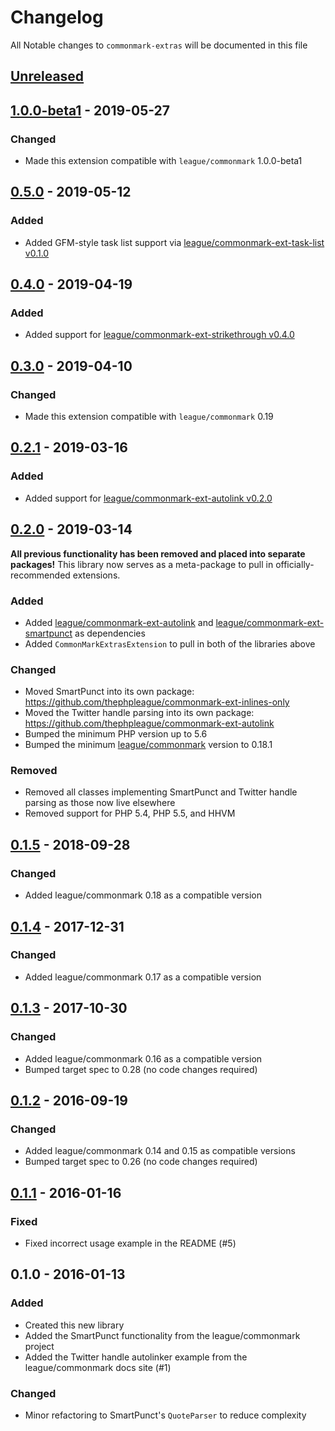 # Changelog

All Notable changes to `commonmark-extras` will be documented in this file

## [Unreleased][unreleased]

## [1.0.0-beta1] - 2019-05-27

### Changed

 - Made this extension compatible with `league/commonmark` 1.0.0-beta1

## [0.5.0] - 2019-05-12

### Added

 - Added GFM-style task list support via [league/commonmark-ext-task-list v0.1.0](https://github.com/thephpleague/commonmark-ext-task-list/releases/tag/v0.1.0)

## [0.4.0] - 2019-04-19

### Added

 - Added support for [league/commonmark-ext-strikethrough v0.4.0](https://github.com/thephpleague/commonmark-ext-strikethrough/releases/tag/v0.4.0)

## [0.3.0] - 2019-04-10

### Changed

 - Made this extension compatible with `league/commonmark` 0.19

## [0.2.1] - 2019-03-16

### Added

 - Added support for [league/commonmark-ext-autolink v0.2.0](https://github.com/thephpleague/commonmark-ext-autolink/releases/tag/v0.2.0)

## [0.2.0] - 2019-03-14

**All previous functionality has been removed and placed into separate packages!** This library now serves as a meta-package to pull in officially-recommended extensions.

### Added

 - Added [league/commonmark-ext-autolink](https://github.com/thephpleague/commonmark-ext-autolink) and [league/commonmark-ext-smartpunct](https://github.com/thephpleague/commonmark-ext-smartpunct) as dependencies
 - Added `CommonMarkExtrasExtension` to pull in both of the libraries above

### Changed

 - Moved SmartPunct into its own package: <https://github.com/thephpleague/commonmark-ext-inlines-only>
 - Moved the Twitter handle parsing into its own package: <https://github.com/thephpleague/commonmark-ext-autolink>
 - Bumped the minimum PHP version up to 5.6
 - Bumped the minimum [league/commonmark](https://github.com/thephpleague/commonmark) version to 0.18.1

### Removed

 - Removed all classes implementing SmartPunct and Twitter handle parsing as those now live elsewhere
 - Removed support for PHP 5.4, PHP 5.5, and HHVM

## [0.1.5] - 2018-09-28
### Changed
 - Added league/commonmark 0.18 as a compatible version

## [0.1.4] - 2017-12-31
### Changed
 - Added league/commonmark 0.17 as a compatible version

## [0.1.3] - 2017-10-30
### Changed
 - Added league/commonmark 0.16 as a compatible version
 - Bumped target spec to 0.28 (no code changes required)

## [0.1.2] - 2016-09-19
### Changed
 - Added league/commonmark 0.14 and 0.15 as compatible versions
 - Bumped target spec to 0.26 (no code changes required)

## [0.1.1] - 2016-01-16
### Fixed
 - Fixed incorrect usage example in the README (#5)

## 0.1.0 - 2016-01-13
### Added
 - Created this new library
 - Added the SmartPunct functionality from the league/commonmark project
 - Added the Twitter handle autolinker example from the league/commonmark docs site (#1)

### Changed
 - Minor refactoring to SmartPunct's `QuoteParser` to reduce complexity

[unreleased]: https://github.com/thephpleague/commonmark-extras/compare/1.0.0-beta1...HEAD
[1.0.0-beta1]: https://github.com/thephpleague/commonmark-extras/compare/0.5.0...1.0.0-beta1
[0.5.0]: https://github.com/thephpleague/commonmark-extras/compare/0.4.0...0.5.0
[0.4.0]: https://github.com/thephpleague/commonmark-extras/compare/0.3.0...0.4.0
[0.3.0]: https://github.com/thephpleague/commonmark-extras/compare/0.2.1...0.3.0
[0.2.1]: https://github.com/thephpleague/commonmark-extras/compare/0.2.0...0.2.1
[0.2.0]: https://github.com/thephpleague/commonmark-extras/compare/0.1.4...0.2.0
[0.1.5]: https://github.com/thephpleague/commonmark-extras/compare/0.1.4...0.1.5
[0.1.4]: https://github.com/thephpleague/commonmark-extras/compare/0.1.3...0.1.4
[0.1.3]: https://github.com/thephpleague/commonmark/compare/0.1.2...0.1.3
[0.1.2]: https://github.com/thephpleague/commonmark/compare/0.1.1...0.1.2
[0.1.1]: https://github.com/thephpleague/commonmark/compare/0.1.0...0.1.1
